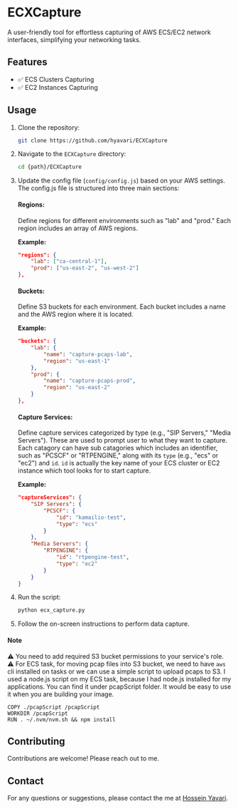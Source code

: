 # ECXCapture
A user-friendly tool for effortless capturing of AWS ECS/EC2 network interfaces, simplifying your networking tasks.


## Features
- ✅ ECS Clusters Capturing
- ✅ EC2 Instances Capturing

## Usage
1. Clone the repository:
    ```bash
    git clone https://github.com/hyavari/ECXCapture
    ```
2. Navigate to the `ECXCapture` directory:
    ```bash
    cd {path}/ECXCapture
    ```
3. Update the config file (`config/config.js`) based on your AWS settings. The config.js file is structured into three main sections:

    #### Regions:

    Define regions for different environments such as "lab" and "prod." Each region includes an array of AWS regions.

    **Example:**

    ``` json
    "regions": {
        "lab": ["ca-central-1"],
        "prod": ["us-east-2", "us-west-2"]
    },
    ```

    #### Buckets:

    Define S3 buckets for each environment. Each bucket includes a name and the AWS region where it is located.

    **Example:**

    ```json
    "buckets": {
        "lab": {
            "name": "capture-pcaps-lab",
            "region": "us-east-1"
        },
        "prod": {
            "name": "capture-pcaps-prod",
            "region": "us-east-2"
        }
    },
    ```
    #### Capture Services:

    Define capture services categorized by type (e.g., "SIP Servers," "Media Servers"). These are used to prompt user to what they want to capture.
    Each catagory can have sub catagories which includes an identifier, such as "PCSCF" or "RTPENGINE," along with its `type` (e.g., "ecs" or "ec2") and `id`. `id` is actually the key name of your ECS cluster or EC2 instance which tool looks for to start capture.

    **Example:**

    ```json
    "captureServices": {
        "SIP Servers": {
            "PCSCF": {
                "id": "kamailio-test",
                "type": "ecs"
            }
        },
        "Media Servers": {
            "RTPENGINE": {
                "id": "rtpengine-test",
                "type": "ec2"
            }
        }
    }
    ```
4. Run the script:
    ```bash
    python ecx_capture.py
    ```
5. Follow the on-screen instructions to perform data capture.

#### Note 
⚠️ You need to add required S3 bucket permissions to your service's role.
⚠️ For ECS task, for moving pcap files into S3 bucket, we need to have `aws` cli installed on tasks or we can use a simple script
to upload pcaps to S3. I used a node.js script on my ECS task, because I had node.js installed for my applications. You can find it under pcapScript folder. It would be easy to use it when you are building your image.

``` docker
COPY ./pcapScript /pcapScript
WORKDIR /pcapScript
RUN . ~/.nvm/nvm.sh && npm install
```

## Contributing
Contributions are welcome! Please reach out to me.

## Contact
For any questions or suggestions, please contact the me at [Hossein Yavari](mailto:hyavari26@gmail.com).
